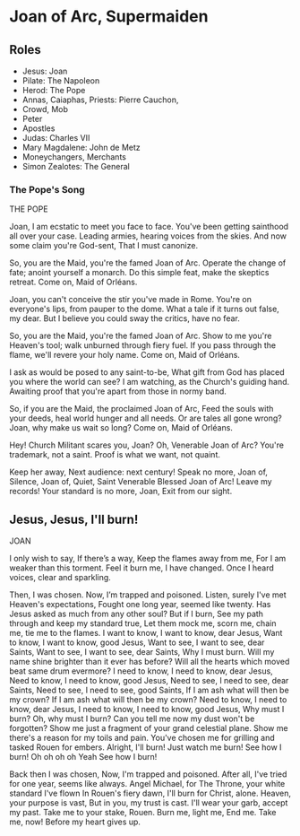 # Joan of Arc, Supermaiden


## Roles

- Jesus: Joan
- Pilate: The Napoleon
- Herod: The Pope
- Annas, Caiaphas, Priests: Pierre Cauchon, 
- Crowd, Mob
- Peter
- Apostles
- Judas: Charles VII
- Mary Magdalene: John de Metz
- Moneychangers, Merchants
- Simon Zealotes: The General


### The Pope's Song

THE POPE

Joan, I am ecstatic to meet you face to face.
You've been getting sainthood all over your case.
Leading armies, hearing voices from the skies.
And now some claim you're God-sent,
That I must canonize.

So, you are the Maid, you're the famed Joan of Arc.
Operate the change of fate; anoint yourself a monarch.
Do this simple feat, make the skeptics retreat.
Come on, Maid of Orléans.

Joan, you can't conceive the stir you've made in Rome.
You're on everyone's lips, from pauper to the dome.
What a tale if it turns out false, my dear.
But I believe you could sway the critics, have no fear.

So, you are the Maid, you're the famed Joan of Arc.
Show to me you're Heaven's tool; walk unburned through fiery fuel.
If you pass through the flame, we'll revere your holy name.
Come on, Maid of Orléans.

I ask as would be posed to any saint-to-be,
What gift from God has placed you where the world can see?
I am watching, as the Church's guiding hand.
Awaiting proof that you're apart from those in normy band.

So, if you are the Maid, the proclaimed Joan of Arc,
Feed the souls with your deeds, heal world hunger and all needs.
Or are tales all gone wrong? Joan, why make us wait so long?
Come on, Maid of Orléans.

Hey! Church Militant scares you, Joan?
Oh, Venerable Joan of Arc?
You're trademark, not a saint.
Proof is what we want, not quaint.

Keep her away,
Next audience: next century!
Speak no more, Joan of,
Silence, Joan of,
Quiet, Saint Venerable Blessed Joan of Arc!
Leave my records!
Your standard is no more, Joan,
Exit from our sight.


## Jesus, Jesus, I'll burn!

JOAN

I only wish to say,
If there’s a way,
Keep the flames away from me,
For I am weaker than this torment.
Feel it burn me,
I have changed.
Once I heard voices, clear and sparkling.

Then, I was chosen.
Now, I’m trapped and poisoned.
Listen, surely I've met Heaven's expectations,
Fought one long year, seemed like twenty.
Has Jesus asked as much from any other soul?
But if I burn,
See my path through and keep my standard true,
Let them mock me, scorn me, chain me, tie me to the flames.
I want to know, I want to know, dear Jesus,
Want to know, I want to know, good Jesus,
Want to see, I want to see, dear Saints,
Want to see, I want to see, dear Saints,
Why I must burn.
Will my name shine brighter than it ever has before?
Will all the hearts which moved beat same drum evermore?
I need to know, I need to know, dear Jesus,
Need to know, I need to know, good Jesus,
Need to see, I need to see, dear Saints,
Need to see, I need to see, good Saints,
If I am ash what will then be my crown?
If I am ash what will then be my crown?
Need to know, I need to know, dear Jesus,
I need to know, I need to know, good Jesus,
Why must I burn? Oh, why must I burn?
Can you tell me now my dust won't be forgotten?
Show me just a fragment of your grand celestial plane.
Show me there's a reason for my toils and pain.
You've chosen me for grilling and tasked Rouen for embers.
Alright, I'll burn!
Just watch me burn!
See how I burn!
Oh oh oh oh
Yeah
See how I burn!

Back then I was chosen,
Now, I'm trapped and poisoned.
After all, I've tried for one year, seems like always.
Angel Michael, for The Throne, your white standard I've flown
In Rouen's fiery dawn, I'll burn for Christ, alone.
Heaven, your purpose is vast,
But in you, my trust is cast.
I'll wear your garb, accept my past.
Take me to your stake, Rouen.
Burn me, light me,
End me.
Take me, now!
Before my heart gives up.
